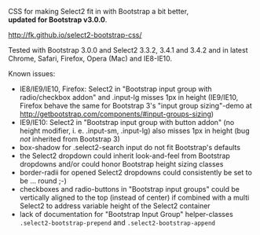 CSS for making Select2 fit in with Bootstrap a bit better,  
**updated for Bootstrap v3.0.0**.

http://fk.github.io/select2-bootstrap-css/

Tested with Bootstrap 3.0.0 and Select2 3.3.2, 3.4.1 and 3.4.2 and in latest Chrome, Safari, Firefox, Opera (Mac) and IE8-IE10.

Known issues:

 * IE8/IE9/IE10, Firefox: Select2 in "Bootstrap input group with radio/checkbox addon" and .input-lg misses 1px in height (IE9/IE10, Firefox behave the same for Bootstrap 3's "input group sizing"-demo at http://getbootstrap.com/components/#input-groups-sizing)
 * IE9/IE10: Select2 in "Bootstrap input group with button addon" (no height modifier, i. e. .input-sm, .input-lg) also misses 1px in height (bug _not_ inherited from Bootstrap 3)
 * box-shadow for .select2-search input do not fit Bootstrap's defaults
 * the Select2 dropdown could inherit look-and-feel from Bootstrap dropdowns and/or could honor Bootstrap height sizing classes
 * border-radii for opened Select2 dropdowns could consistently be set to be … round ;-)
 * checkboxes and radio-buttons in "Bootstrap input groups" could be vertically aligned to the top (instead of center) if combined with a multi Select2 to address variable height of the Select2 container
 * lack of documentation for "Bootstrap Input Group" helper-classes `.select2-bootstrap-prepend` and `.select2-bootstrap-append`